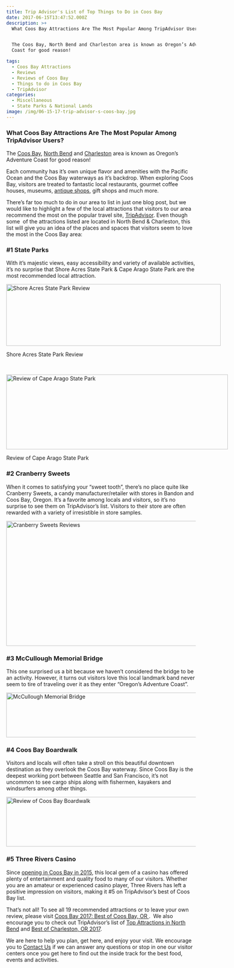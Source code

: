 ```yaml
---
title: Trip Advisor's List of Top Things to Do in Coos Bay
date: 2017-06-15T13:47:52.000Z
description: >+
  What Coos Bay Attractions Are The Most Popular Among TripAdvisor Users?


  The Coos Bay, North Bend and Charleston area is known as Oregon’s Adventure
  Coast for good reason!

tags:
  - Coos Bay Attractions
  - Reviews
  - Reviews of Coos Bay
  - Things to do in Coos Bay
  - TripAdvisor
categories:
  - Miscellaneous
  - State Parks & National Lands
image: /img/06-15-17-trip-advisor-s-coos-bay.jpg
---
```

### What Coos Bay Attractions Are The Most Popular Among TripAdvisor Users?

The [Coos Bay](/towns/coos-bay/), [North Bend](/towns/north-bend/) and [Charleston](/towns/charleston/) area is known as Oregon’s Adventure Coast for good reason!

Each community has it&#8217;s own unique flavor and amenities with the Pacific Ocean and the Coos Bay waterways as it&#8217;s backdrop. When exploring Coos Bay, visitors are treated to fantastic local restaurants, gourmet coffee houses, museums, [antique shops](/my-oregon-coast-adventure-antiquing-in-coos-bay-oregon/), gift shops and much more.

There&#8217;s far too much to do in our area to list in just one blog post, but we would like to highlight a few of the local attractions that visitors to our area recommend the most on the popular travel site, [TripAdvisor](https://www.tripadvisor.com/Attractions-g51813-Activities-Coos_Bay_Oregon.html). Even though some  of the attractions listed are located in North Bend & Charleston, this list will give you an idea of the places and spaces that visitors seem to love the most in the Coos Bay area:

### #1 State Parks

With it&#8217;s majestic views, easy accessibility and variety of available activities, it&#8217;s no surprise that Shore Acres State Park & Cape Arago State Park are the most recommended local attraction.

<div id="attachment_95139" style="width: 580px" class="wp-caption aligncenter">
  <img class="size-full wp-image-95139" src="/wp-content/uploads/2017/05/Screenshot-2017-05-23-at-6.48.05-AM.png" alt="Shore Acres State Park Review" width="570" height="164" srcset="/wp-content/uploads/2017/05/Screenshot-2017-05-23-at-6.48.05-AM.png 570w, /wp-content/uploads/2017/05/Screenshot-2017-05-23-at-6.48.05-AM-200x58.png 200w" sizes="(max-width: 570px) 100vw, 570px" />
  
  <p class="wp-caption-text">
    Shore Acres State Park Review
  </p>
</div>

&nbsp;

<div id="attachment_95141" style="width: 599px" class="wp-caption aligncenter">
  <img class="size-full wp-image-95141" src="/wp-content/uploads/2017/05/Screenshot-2017-05-23-at-6.50.15-AM.png" alt="Review of Cape Arago State Park " width="589" height="199" srcset="/wp-content/uploads/2017/05/Screenshot-2017-05-23-at-6.50.15-AM.png 589w, /wp-content/uploads/2017/05/Screenshot-2017-05-23-at-6.50.15-AM-200x68.png 200w" sizes="(max-width: 589px) 100vw, 589px" />
  
  <p class="wp-caption-text">
    Review of Cape Arago State Park
  </p>
</div>

### #2 Cranberry Sweets

When it comes to satisfying your &#8220;sweet tooth&#8221;, there&#8217;s no place quite like Cranberry Sweets, a candy manufacturer/retailer with stores in Bandon and Coos Bay, Oregon. It’s a favorite among locals and visitors, so it&#8217;s no surprise to see them on TripAdvisor&#8217;s list. Visitors to their store are often rewarded with a variety of irresistible in store samples.

<img class="aligncenter size-full wp-image-95211" src="/wp-content/uploads/2017/06/Screenshot-2017-06-15-at-9.29.24-AM.png" alt="Cranberry Sweets Reviews" width="579" height="332" srcset="/wp-content/uploads/2017/06/Screenshot-2017-06-15-at-9.29.24-AM.png 579w, /wp-content/uploads/2017/06/Screenshot-2017-06-15-at-9.29.24-AM-200x115.png 200w" sizes="(max-width: 579px) 100vw, 579px" />

### #3 McCullough Memorial Bridge

This one surprised us a bit because we haven&#8217;t considered the bridge to be an activity. However, it turns out visitors love this local landmark band never seem to tire of traveling over it as they enter &#8220;Oregon&#8217;s Adventure Coast&#8221;.

<img class="aligncenter size-full wp-image-95212" src="/wp-content/uploads/2017/06/Screenshot-2017-06-15-at-9.33.39-AM.png" alt="McCullough Memorial Bridge" width="548" height="119" srcset="/wp-content/uploads/2017/06/Screenshot-2017-06-15-at-9.33.39-AM.png 548w, /wp-content/uploads/2017/06/Screenshot-2017-06-15-at-9.33.39-AM-200x43.png 200w" sizes="(max-width: 548px) 100vw, 548px" />

### #4 Coos Bay Boardwalk

Visitors and locals will often take a stroll on this beautiful downtown destination as they overlook the Coos Bay waterway. Since Coos Bay is the deepest working port between Seattle and San Francisco, it&#8217;s not uncommon to see cargo ships along with fishermen, kayakers and windsurfers among other things.
  
<img class="aligncenter size-full wp-image-95142" src="/wp-content/uploads/2017/05/Screenshot-2017-05-23-at-7.09.03-AM.png" alt="Review of Coos Bay Boardwalk" width="586" height="132" srcset="/wp-content/uploads/2017/05/Screenshot-2017-05-23-at-7.09.03-AM.png 586w, /wp-content/uploads/2017/05/Screenshot-2017-05-23-at-7.09.03-AM-200x45.png 200w" sizes="(max-width: 586px) 100vw, 586px" />

### #5 Three Rivers Casino

Since <a href="/2015/05/three-rivers-casino-opens-coos-bay-location/" target="_blank" rel="noopener noreferrer">opening in Coos Bay in 2015</a>, this local gem of a casino has offered plenty of entertainment and quality food to many of our visitors. Whether you are an amateur or experienced casino player, Three Rivers has left a positive impression on visitors, making it #5 on TripAdvisor&#8217;s best of Coos Bay list.

That&#8217;s not all! To see all 19 recommended attractions or to leave your own review, please visit <a href="https://www.tripadvisor.com/Attractions-g51813-Activities-Coos_Bay_Oregon.html" target="_blank" rel="noopener noreferrer">Coos Bay 2017: Best of Coos Bay, OR </a>.  We also encourage you to check out TripAdvisor&#8217;s list of <a href="https://www.tripadvisor.com/Attractions-g51993-Activities-North_Bend_Oregon.html" target="_blank">Top Attractions in North Bend</a> and <a href="https://www.tripadvisor.com/Tourism-g51801-Charleston_Oregon-Vacations.html" target="_blank">Best of Charleston, OR 2017</a>. 

We are here to help you plan, get here, and enjoy your visit. We encourage you to [Contact Us](http://www.oregonsadventurecoast.com/contact/) if we can answer any questions or stop in one our visitor centers once you get here to find out the inside track for the best food, events and activities.
